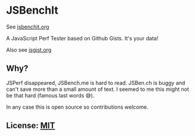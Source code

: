 # JSBenchIt

See [jsbenchit.org](https://jsbenchit.org)

A JavaScript Perf Tester based on Github Gists.
It's your data!

Also see [jsgist.org](https://jsgist.org)

## Why? 

JSPerf disappeared, JSBench.me is hard to read. JSBen.ch
is buggy and can't save more than a small amount of text.
I seemed to me this might not be that hard (famous last words 😅).

In any case this is open source so contributions welcome.

## License: [MIT](LICENSE.md)
